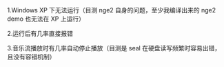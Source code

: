﻿
1.Windows XP 下无法运行（目测 nge2 自身的问题，至少我编译出来的 nge2 demo 也无法在 XP 上运行）

2.运行后有几率直接报错

3.音乐流播放时有几率自动停止播放（目测是 seal 在硬盘读写频繁时容易出错，且没有容错机制）
